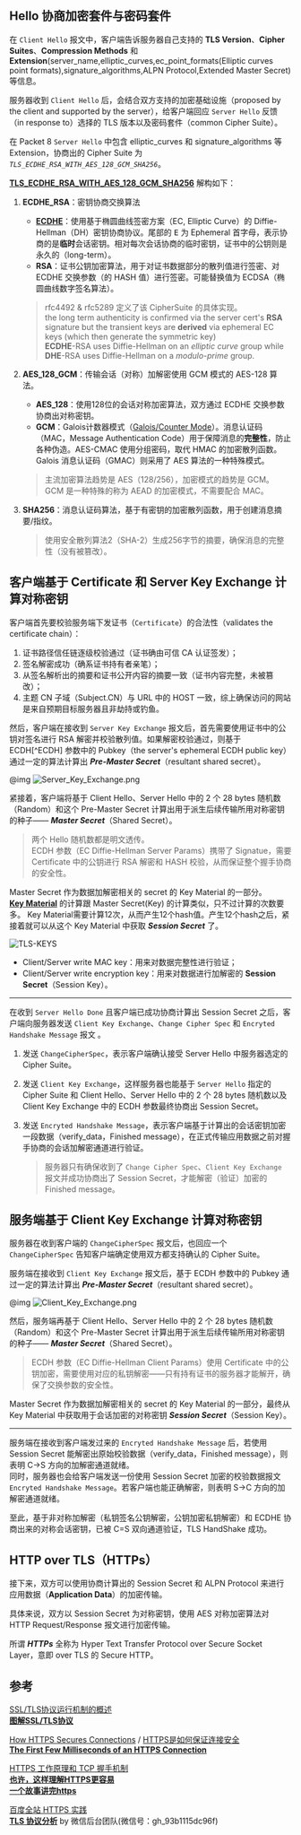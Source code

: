 
## Hello 协商加密套件与密码套件
在 `Client Hello` 报文中，客户端告诉服务器自己支持的 **TLS Version**、**Cipher Suites**、**Compression Methods** 和 **Extension**(server_name,elliptic_curves,ec_point_formats(Elliptic curves point formats),signature_algorithms,ALPN Protocol,Extended Master Secret) 等信息。

服务器收到 `Client Hello` 后，会结合双方支持的加密基础设施（proposed by the client and supported by the server），给客户端回应  `Server Hello` 反馈（in response to）选择的 TLS 版本以及密码套件（common Cipher Suite）。

在 Packet 8 `Server Hello`  中包含 elliptic_curves 和 signature_algorithms 等 Extension，协商出的 Cipher Suite 为 *`TLS_ECDHE_RSA_WITH_AES_128_GCM_SHA256`*。

[**TLS_ECDHE_RSA_WITH_AES_128_GCM_SHA256**](http://www.iana.org/go/rfc5289) 解构如下：

1. **ECDHE_RSA**：密钥协商交换算法

	- **[ECDHE](https://security.stackexchange.com/questions/14731/what-is-ecdhe-rsa)**：使用基于椭圆曲线签密方案（EC, Elliptic Curve）的 Diffie-Hellman（DH）密钥协商协议。尾部的 <kbd>E</kbd> 为 Ephemeral 首字母，表示协商的是**临时**会话密钥。相对每次会话协商的临时密钥，证书中的公钥则是永久的（long-term）。  
	- **RSA**：证书公钥加密算法，用于对证书数据部分的散列值进行签密、对  ECDHE 交换参数（的 HASH 值）进行签密。可能替换值为 ECDSA（椭圆曲线数字签名算法）。  

	> rfc4492 & rfc5289 定义了该 CipherSuite 的具体实现。  
	> the long term authenticity is confirmed via the server cert's **RSA** signature but the transient keys are **derived** via ephemeral EC keys (which then generate the symmetric key)  
	> **ECDHE**-RSA uses Diffie-Hellman on an *elliptic curve* group while **DHE**-RSA uses Diffie-Hellman on a *modulo-prime* group.

2. **AES_128_GCM**：传输会话（对称）加解密使用 GCM 模式的 AES-128 算法。

	- **AES_128**：使用128位的会话对称加密算法，双方通过 ECDHE 交换参数协商出对称密钥。  
	- **GCM**：Galois计数器模式（[Galois/Counter Mode](https://en.wikipedia.org/wiki/Galois/Counter_Mode)）。消息认证码（MAC，Message Authentication Code）用于保障消息的**完整性**，防止各种伪造。AES-CMAC 使用分组密码，取代 HMAC 的加密散列函数。Galois 消息认证码（GMAC）则采用了 AES 算法的一种特殊模式。  

	> 主流加密算法趋势是 AES（128/256），加密模式的趋势是 GCM。  
	> GCM 是一种特殊的称为 AEAD 的加密模式，不需要配合 MAC。  

3. **SHA256**：消息认证码算法，基于有密钥的加密散列函数，用于创建消息摘要/指纹。

	> 使用安全散列算法2（SHA-2）生成256字节的摘要，确保消息的完整性（没有被篡改）。

## 客户端基于 Certificate 和 Server Key Exchange 计算对称密钥
客户端首先要校验服务端下发证书（`Certificate`）的合法性（validates the certificate chain）：

1. 证书路径信任链逐级校验通过（证书确由可信 CA 认证签发）；  
2. 签名解密成功（确系证书持有者亲笔）；  
3. 从签名解析出的摘要和证书公开内容的摘要一致（证书内容完整，未被篡改）；  
4. 主题 CN 子域（Subject.CN）与 URL 中的 HOST 一致，综上确保访问的网站是来自预期目标服务器且非劫持或钓鱼。  

然后，客户端在接收到 `Server Key Exchange` 报文后，首先需要使用证书中的公钥对签名进行 RSA 解密并校验散列值。如果解密校验通过，则基于 ECDH[^ECDH] 参数中的 Pubkey（the server's ephemeral ECDH public key） 通过一定的算法计算出 ***Pre-Master Secret***（resultant shared secret）。

@img ![Server_Key_Exchange.png](pcapng/github/github-未登录(tcp.port==55104&55109)-Server_Key_Exchange.png)

紧接着，客户端将基于 Client Hello、Server Hello 中的 2 个 28 bytes 随机数（Random）和这个 Pre-Master Secret 计算出用于派生后续传输所用对称密钥的种子—— ***Master Secret***（Shared Secret）。

> 两个 Hello 随机数都是明文透传。  
> ECDH 参数（EC Diffie-Hellman Server Params）携带了  Signatue，需要 Certificate 中的公钥进行 RSA 解密和 HASH 校验，从而保证整个握手协商的安全性。

Master Secret 作为数据加解密相关的 secret 的 Key Material 的一部分。  
**[Key Material](http://www.rosoo.net/a/201409/17053.html)** 的计算跟 Master Secret(Key) 的计算类似，只不过计算的次数要多。
Key Material需要计算12次，从而产生12个hash值。产生12个hash之后，紧接着就可以从这个 Key Material 中获取 ***Session Secret*** 了。

![TLS-KEYS](http://sean-images.qiniudn.com/tls-keys.svg)

- Client/Server write MAC key：用来对数据完整性进行验证；  
- Client/Server write encryption key：用来对数据进行加解密的 **Session Secret**（Session Key）。  

---

在收到 `Server Hello Done` 且客户端已成功协商计算出 Session Secret 之后，客户端向服务器发送 `Client Key Exchange`、`Change Cipher Spec` 和 `Encryted Handshake Message` 报文 。  

1. 发送 `ChangeCipherSpec`，表示客户端确认接受 Server Hello 中服务器选定的 Cipher Suite。  
2. 发送 `Client Key Exchange`，这样服务器也能基于 `Server Hello` 指定的 Cipher Suite 和 Client Hello、Server Hello 中的 2 个 28 bytes 随机数以及 Client Key Exchange 中的 ECDH 参数最终协商出 Session Secret。  
3. 发送 `Encryted Handshake Message`，表示客户端基于计算出的会话密钥加密一段数据（verify_data，Finished message），在正式传输应用数据之前对握手协商的会话加解密通道进行验证。

	> 服务器只有确保收到了 `Change Cipher Spec`、`Client Key Exchange` 报文并成功协商出了 Session Secret，才能解密（验证）加密的 Finished message。  

## 服务端基于 Client Key Exchange 计算对称密钥
服务器在收到客户端的 `ChangeCipherSpec` 报文后，也回应一个 `ChangeCipherSpec`  告知客户端确定使用双方都支持确认的 Cipher Suite。

服务端在接收到 `Client Key Exchange` 报文后，基于 ECDH 参数中的 Pubkey 通过一定的算法计算出 ***Pre-Master Secret***（resultant shared secret）。

@img ![Client_Key_Exchange.png](pcapng/github/github-未登录(tcp.port==55104&55109)-Client_Key_Exchange.png)

然后，服务端再基于 Client Hello、Server Hello 中的 2 个 28 bytes 随机数（Random）和这个 Pre-Master Secret 计算出用于派生后续传输所用对称密钥的种子—— ***Master Secret***（Shared Secret）。

> ECDH 参数（EC Diffie-Hellman Client Params）使用 Certificate 中的公钥加密，需要使用对应的私钥解密——只有持有证书的服务器才能解开，确保了交换参数的安全性。  

Master Secret 作为数据加解密相关的 secret 的 Key Material 的一部分，最终从 Key Material 中获取用于会话加密的对称密钥 ***Session Secret***（Session Key）。

---

服务端在接收到客户端发过来的 `Encryted Handshake Message` 后，若使用 Session Secret 能解密出原始校验数据（verify_data，Finished message），则表明 C->S 方向的加解密通道就绪。  
同时，服务器也会给客户端发送一份使用 Session Secret 加密的校验数据报文 `Encryted Handshake Message`。若客户端也能正确解密，则表明 S->C 方向的加解密通道就绪。

至此，基于非对称加解密（私钥签名公钥解密，公钥加密私钥解密）和 ECDHE 协商出来的对称会话密钥，已被 C=S 双向通道验证，TLS HandShake 成功。

## HTTP over TLS（HTTPs）
接下来，双方可以使用协商计算出的 Session Secret 和 ALPN Protocol 来进行应用数据（**Application Data**）的加密传输。

具体来说，双方以 Session Secret 为对称密钥，使用 AES 对称加密算法对 HTTP  Request/Response 报文进行加密传输。

所谓 ***HTTPs*** 全称为 Hyper Text Transfer Protocol over Secure Socket Layer，意即 over TLS 的 Secure HTTP。

## 参考
[SSL/TLS协议运行机制的概述](http://www.ruanyifeng.com/blog/2014/02/ssl_tls.html)  
[**图解SSL/TLS协议**](http://www.ruanyifeng.com/blog/2014/09/illustration-ssl.html)  

[How HTTPS Secures Connections](https://blog.hartleybrody.com/https-certificates/) / [HTTPS是如何保证连接安全](http://blog.jobbole.com/45530/)  
[**The First Few Milliseconds of an HTTPS Connection**](http://www.moserware.com/2009/06/first-few-milliseconds-of-https.html)  

[HTTPS 工作原理和 TCP 握手机制](http://blog.jobbole.com/105633/)  
[**也许，这样理解HTTPS更容易**](http://blog.jobbole.com/110354/)  
[**一个故事讲完https**](http://www.sohu.com/a/157872667_467808)  

[百度全站 HTTPS 实践](http://blog.csdn.net/luocn99/article/details/45460673)  
[**TLS 协议分析**](http://blog.csdn.net/zhangtaoym/article/category/6948696) by 微信后台团队(微信号：gh_93b1115dc96f)  

